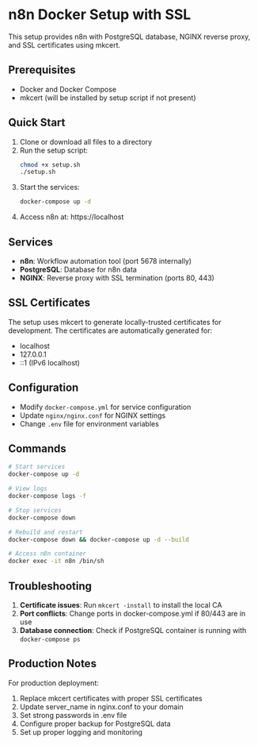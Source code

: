 # n8n Docker Setup with SSL

This setup provides n8n with PostgreSQL database, NGINX reverse proxy, and SSL certificates using mkcert.

## Prerequisites

- Docker and Docker Compose
- mkcert (will be installed by setup script if not present)

## Quick Start

1. Clone or download all files to a directory
2. Run the setup script:
   ```bash
   chmod +x setup.sh
   ./setup.sh
   ```
3. Start the services:
   ```bash
   docker-compose up -d
   ```
4. Access n8n at: https://localhost

## Services

- **n8n**: Workflow automation tool (port 5678 internally)
- **PostgreSQL**: Database for n8n data
- **NGINX**: Reverse proxy with SSL termination (ports 80, 443)

## SSL Certificates

The setup uses mkcert to generate locally-trusted certificates for development. The certificates are automatically generated for:
- localhost
- 127.0.0.1
- ::1 (IPv6 localhost)

## Configuration

- Modify `docker-compose.yml` for service configuration
- Update `nginx/nginx.conf` for NGINX settings
- Change `.env` file for environment variables

## Commands

```bash
# Start services
docker-compose up -d

# View logs
docker-compose logs -f

# Stop services
docker-compose down

# Rebuild and restart
docker-compose down && docker-compose up -d --build

# Access n8n container
docker exec -it n8n /bin/sh
```

## Troubleshooting

1. **Certificate issues**: Run `mkcert -install` to install the local CA
2. **Port conflicts**: Change ports in docker-compose.yml if 80/443 are in use
3. **Database connection**: Check if PostgreSQL container is running with `docker-compose ps`

## Production Notes

For production deployment:
1. Replace mkcert certificates with proper SSL certificates
2. Update server_name in nginx.conf to your domain
3. Set strong passwords in .env file
4. Configure proper backup for PostgreSQL data
5. Set up proper logging and monitoring